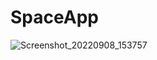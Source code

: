 # SpaceApp

![Screenshot_20220908_153757](https://user-images.githubusercontent.com/112553152/189151094-6d0a7724-b5f4-4774-b1a6-41b9566b2ead.png)
